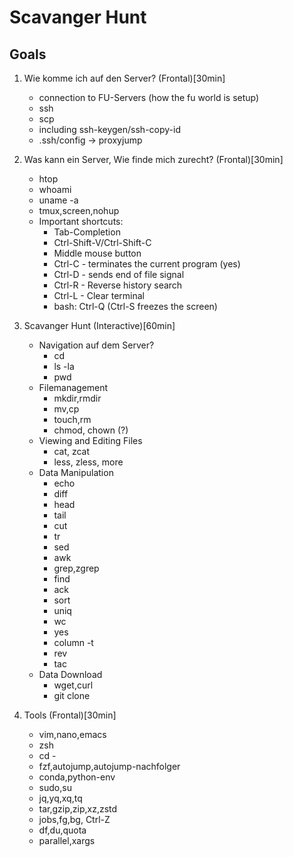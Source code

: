 <!--
    SPDX-FileCopyrightText: 2006-2024 Knut Reinert & Freie Universität Berlin
    SPDX-FileCopyrightText: 2016-2024 Knut Reinert & MPI für molekulare Genetik
    SPDX-License-Identifier: CC-BY-4.0
-->

# Scavanger Hunt

## Goals
1. Wie komme ich auf den Server? (Frontal)[30min]<Simon>
    + connection to FU-Servers (how the fu world is setup)
    + ssh
    + scp
    + including ssh-keygen/ssh-copy-id
    + .ssh/config -> proxyjump

2. Was kann ein Server, Wie finde mich zurecht? (Frontal)[30min]<Simon>
    + htop
    + whoami
    + uname -a
    + tmux,screen,nohup
    + Important shortcuts:
        - Tab-Completion
        - Ctrl-Shift-V/Ctrl-Shift-C
        - Middle mouse button
        - Ctrl-C - terminates the current program (yes)
        - Ctrl-D - sends end of file signal
        - Ctrl-R - Reverse history search
        - Ctrl-L - Clear terminal
        - bash: Ctrl-Q (Ctrl-S freezes the screen)

3. Scavanger Hunt (Interactive)[60min]<Svenja>
    - Navigation auf dem Server?
        + cd
        + ls -la
        + pwd
    - Filemanagement
        + mkdir,rmdir
        + mv,cp
        + touch,rm
        + chmod, chown (?)
    - Viewing and Editing Files
        + cat, zcat
        + less, zless, more
    - Data Manipulation
        + echo
        + diff
        + head
        + tail
        + cut
        + tr
        + sed
        + awk
        + grep,zgrep
        + find
        + ack
        + sort
        + uniq
        + wc
        + yes
        + column -t
        + rev
        + tac
    - Data Download
        + wget,curl
        + git clone

4. Tools (Frontal)[30min]
    + vim,nano,emacs
    + zsh
    + cd -
    + fzf,autojump,autojump-nachfolger
    + conda,python-env
    + sudo,su
    + jq,yq,xq,tq
    + tar,gzip,zip,xz,zstd
    + jobs,fg,bg, Ctrl-Z
    + df,du,quota
    + parallel,xargs
